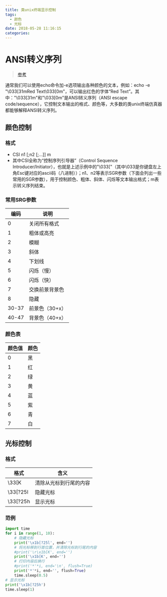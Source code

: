 ```yaml
---
title: 类unix终端显示控制
tags:
  - 颜色
  - 光标
date: 2018-05-28 11:16:15
categories:
---
```


# ANSI转义序列
>[参考](https://www.cnblogs.com/crabxx/p/4046498.html)

通常我们可以使用echo命令加-e选项输出各种颜色的文本，例如：echo -e "\033[31mRed Text\033[0m"，可以输出红色的字体“Red Text”。其中："\033[31m"和"\033[0m"是ANSI转义序列（ANSI escape code/sequence），它控制文本输出的格式、颜色等，大多数的类unix终端仿真器都能够解释ANSI转义序列。  

## 颜色控制
### 格式
* CSI n1 [;n2 [;…]] m
* 其中CSI全称为“控制序列引导器”（Control Sequence Introducer/Initiator），也就是上述示例中的"\033["（其中\033是你键盘左上角Esc键对应的ascii码（八进制））；n1、n2等表示SGR参数（下面会列出一些常用的SGR参数），用于控制颜色、粗体、斜体、闪烁等文本输出格式；m表示转义序列结束。

### 常用SRG参数
|  编码 |      说明      |
|-------|----------------|
| 0     | 关闭所有格式   |
| 1     | 粗体或高亮     |
| 2     | 模糊           |
| 3     | 斜体           |
| 4     | 下划线         |
| 5     | 闪烁（慢）     |
| 6     | 闪烁（快）     |
| 7     | 交换前景背景色 |
| 8     | 隐藏           |
| 30-37 | 前景色（30+x） |
| 40-47 | 背景色（40+x） |

### 颜色表
| 颜色值 | 颜色 |
|--------|------|
|      0 | 黑   |
|      1 | 红   |
|      2 | 绿   |
|      3 | 黄   |
|      4 | 蓝   |
|      5 | 紫   |
|      6 | 青   |
|      7 | 白   |

## 光标控制
### 格式
|   格式   |          含义          |
|----------|------------------------|
| \33[K    | 清除从光标到行尾的内容 |
| \33[?25l | 隐藏光标               |
| \33[?25h | 显示光标               |

### 范例
```python
import time
for i in range(1, 10):
    # 隐藏光标
    print('\x1b[?25l', end='')
    # 将光标移到行首位置，并清除光标到行尾的内容
    #print('\r\x1b[K', end='')
    print('\x1b[K', end='')
    # 打印内容后换行
    #print('*'*i, end='\n', flush=True)
    print('*'*i, end='', flush=True)
    time.sleep(0.5)
# 显示光标
print('\x1b[?25h')
time.sleep(1)
```
